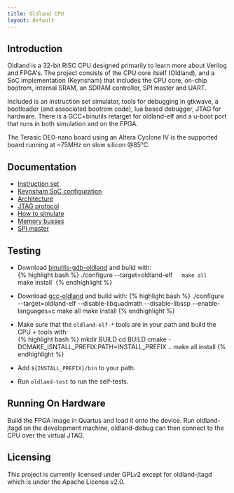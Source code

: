 ```yaml
---
title: Oldland CPU
layout: default
---
```


Introduction
------------

Oldland is a 32-bit RISC CPU designed primarily to learn more about Verilog
and FPGA's.  The project consists of the CPU core itself (Oldland), and
a SoC implementation (Keynsham) that includes the CPU core, on-chip bootrom,
internal SRAM, an SDRAM controller, SPI master and UART.

Included is an instruction set simulator, tools for debugging in gtkwave, a
bootloader (and associated bootrom code), lua based debugger, JTAG for
hardware.  There is a GCC+binutils retarget for oldland-elf and a u-boot port
that runs in both simulation and on the FPGA.

The Terasic DE0-nano board using an Altera Cyclone IV is the supported board
running at ~75MHz on slow silicon @85°C.

Documentation
-------------

- [Instruction set](instructions.html)
- [Keynsham SoC configuration](keynsham.html)
- [Architecture](docs/design.html)
- [JTAG protocol](docs/jtag.html)
- [How to simulate](docs/simulating.html)
- [Memory busses](docs/memory.html)
- [SPI master](docs/spimaster.html)

Testing
-------

   - Download [binutils-gdb-oldland](https://github.com/jamieiles/binutils-gdb-oldland") and build with:  
{% highlight bash %}
./configure --target=oldland-elf`  
make all`  
make install`
{% endhighlight %}

   - Download [gcc-oldland](https://github.com/jamieiles/gcc-oldland) and build with:
{% highlight bash %}
./configure --target=oldland-elf --disable-libquadmath --disable-libssp --enable-languages=c
make all
make install
{% endhighlight %}

   - Make sure that the `oldland-elf-*` tools are in your path and build the CPU + tools with:  
{% highlight bash %}
mkdir BUILD
cd BUILD
cmake -DCMAKE_ISNTALL_PREFIX:PATH=INSTALL_PREFIX ..
make all install
{% endhighlight %}

   - Add `${INSTALL_PREFIX}/bin` to your path.

   - Run `oldland-test` to run the self-tests.

Running On Hardware
-------------------

Build the FPGA image in Quartus and load it onto the device.  Run
oldland-jtagd on the development machine, oldland-debug can then connect to
the CPU over the virtual JTAG.

Licensing
---------

This project is currently licensed under GPLv2 except for oldland-jtagd which
is under the Apache License v2.0.
